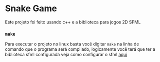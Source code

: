 # Snake Game

Este projeto foi feito usando c++ e a biblioteca para jogos 2D SFML


### `make`
Para executar o projeto no linux basta você digitar `make` na linha de comando que o programa será compilado, logicamente você terá que ter a biblioteca sfml configurada veja como configurar o sfml [aqui](https://www.sfml-dev.org/download/sfml/2.5.1/)





